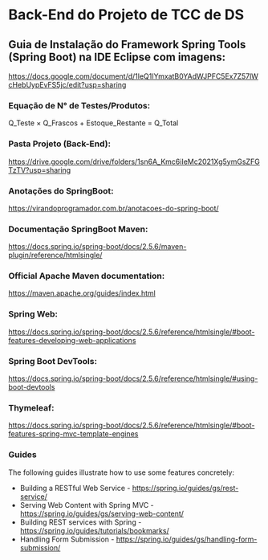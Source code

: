 # Back-End do Projeto de TCC de DS

## Guia de Instalação do Framework Spring Tools (Spring Boot) na IDE Eclipse com imagens:
 https://docs.google.com/document/d/1leQ1IYmxatB0YAdWJPFC5Ex7Z57lWcHebUypEvFS5jc/edit?usp=sharing

### Equação de N° de Testes/Produtos:
Q_Teste × Q_Frascos + Estoque_Restante = Q_Total

### Pasta Projeto (Back-End):
https://drive.google.com/drive/folders/1sn6A_Kmc6iIeMc2021Xg5ymGsZFGTzTV?usp=sharing

### Anotações do SpringBoot:
https://virandoprogramador.com.br/anotacoes-do-spring-boot/

### Documentação SpringBoot Maven:
https://docs.spring.io/spring-boot/docs/2.5.6/maven-plugin/reference/htmlsingle/

### Official Apache Maven documentation:
https://maven.apache.org/guides/index.html

### Spring Web:
https://docs.spring.io/spring-boot/docs/2.5.6/reference/htmlsingle/#boot-features-developing-web-applications

### Spring Boot DevTools: 
https://docs.spring.io/spring-boot/docs/2.5.6/reference/htmlsingle/#using-boot-devtools

### Thymeleaf:
https://docs.spring.io/spring-boot/docs/2.5.6/reference/htmlsingle/#boot-features-spring-mvc-template-engines

### Guides
The following guides illustrate how to use some features concretely:

* Building a RESTful Web Service - https://spring.io/guides/gs/rest-service/
* Serving Web Content with Spring MVC - https://spring.io/guides/gs/serving-web-content/
* Building REST services with Spring - https://spring.io/guides/tutorials/bookmarks/
* Handling Form Submission - https://spring.io/guides/gs/handling-form-submission/
